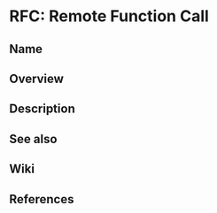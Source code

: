 # RFC: Remote Function Call

## Name

## Overview

## Description

## See also

## Wiki

## References
